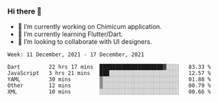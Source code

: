 ### Hi there 👋

<!--
**devcat37/devcat37** is a ✨ _special_ ✨ repository because its `README.md` (this file) appears on your GitHub profile.-->


- 🔭 I’m currently working on Chimicum application.
- 🌱 I’m currently learning Flutter/Dart.
- 👯 I’m looking to collaborate with UI designers.
<!-- - 🤔 I’m looking for help with ... -->

<!--START_SECTION:waka-->
```text
Week: 11 December, 2021 - 17 December, 2021

Dart         22 hrs 17 mins  ████████████████████▓░░░░   83.33 % 
JavaScript   3 hrs 21 mins   ███░░░░░░░░░░░░░░░░░░░░░░   12.57 % 
YAML         30 mins         ▒░░░░░░░░░░░░░░░░░░░░░░░░   01.88 % 
Other        12 mins         ▒░░░░░░░░░░░░░░░░░░░░░░░░   00.79 % 
XML          10 mins         ░░░░░░░░░░░░░░░░░░░░░░░░░   00.66 % 
```
<!--END_SECTION:waka-->
